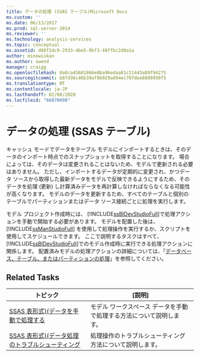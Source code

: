 ```yaml
---
title: データの処理 (SSAS テーブル)Microsoft Docs
ms.custom: ''
ms.date: 06/13/2017
ms.prod: sql-server-2014
ms.reviewer: ''
ms.technology: analysis-services
ms.topic: conceptual
ms.assetid: d88f2dc9-2933-4be5-9bf3-48ffbc2d0a1a
author: minewiskan
ms.author: owend
manager: craigg
ms.openlocfilehash: 0a0ca45681866e0ba96edaa81c21445a89f94275
ms.sourcegitcommit: b87d36c46b39af8b929ad94ec707dee8800950f5
ms.translationtype: MT
ms.contentlocale: ja-JP
ms.lasthandoff: 02/08/2020
ms.locfileid: "66070698"
---
```

# <a name="process-data-ssas-tabular"></a>データの処理 (SSAS テーブル)
  キャッシュ モードでデータをテーブル モデルにインポートするときは、そのデータのインポート時点でのスナップショットを取得することになります。 場合によっては、そのデータは変更されることはないため、モデルで更新される必要はありません。 ただし、インポートするデータが定期的に変更され、かつデータ ソースから取得した最新データをモデルで反映できるようにするため、そのデータを処理 (更新) し計算済みデータを再計算しなければならなくなる可能性が高くなります。 モデルのデータを更新するため、すべてのテーブルと個別のテーブルでパーティションまたはデータ ソース接続ごとに処理を実行します。  
  
 モデル プロジェクト作成時には、 [!INCLUDE[ssBIDevStudioFull](../includes/ssbidevstudiofull-md.md)]で処理アクションを手動で開始する必要があります。 モデルを配置した後は、 [!INCLUDE[ssManStudioFull](../includes/ssmanstudiofull-md.md)] を使用して処理操作を実行するか、スクリプトを使用してスケジュールできます。 ここで説明するタスクはすべて、 [!INCLUDE[ssBIDevStudioFull](../includes/ssbidevstudiofull-md.md)]でのモデル作成時に実行できる処理アクションに関係します。 配置済みモデルの処理アクションの詳細については、「[データベース、テーブル、またはパーティションの処理](tabular-models/process-database-table-or-partition-analysis-services.md)」を参照してください。  
  
## <a name="related-tasks"></a>Related Tasks  
  
|トピック|[説明]|  
|-----------|-----------------|  
|[SSAS 表形式&#41;&#40;データを手動で処理する](manually-process-data-ssas-tabular.md)|モデル ワークスペース データを手動で処理する方法について説明します。|  
|[SSAS 表形式&#41;&#40;データ処理のトラブルシューティング](troubleshoot-process-data-ssas-tabular.md)|処理操作のトラブルシューティング方法について説明します。|  
  
  
